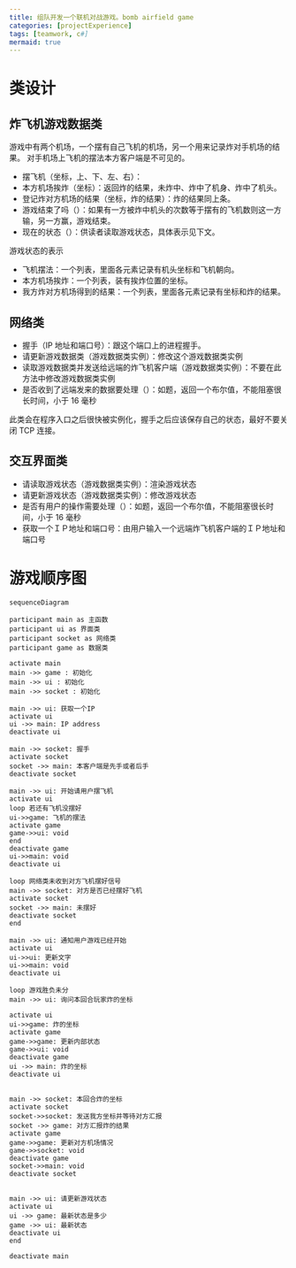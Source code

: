 ```yaml
---
title: 组队开发一个联机对战游戏。bomb airfield game
categories: [projectExperience]
tags: [teamwork, c#]
mermaid: true
---
```


# 类设计

## 炸飞机游戏数据类

游戏中有两个机场，一个摆有自己飞机的机场，另一个用来记录炸对手机场的结果。
对手机场上飞机的摆法本方客户端是不可见的。

- 摆飞机（坐标，上、下、左、右）：
- 本方机场挨炸（坐标）：返回炸的结果，未炸中、炸中了机身、炸中了机头。
- 登记炸对方机场的结果（坐标，炸的结果）：炸的结果同上条。
- 游戏结束了吗（）：如果有一方被炸中机头的次数等于摆有的飞机数则这一方输，另一方赢，游戏结束。
- 现在的状态（）：供读者读取游戏状态，具体表示见下文。

游戏状态的表示

- 飞机摆法：一个列表，里面各元素记录有机头坐标和飞机朝向。
- 本方机场挨炸：一个列表，装有挨炸位置的坐标。
- 我方炸对方机场得到的结果：一个列表，里面各元素记录有坐标和炸的结果。

## 网络类

- 握手（IP 地址和端口号）：跟这个端口上的进程握手。
- 请更新游戏数据类（游戏数据类实例）：修改这个游戏数据类实例
- 读取游戏数据类并发送给远端的炸飞机客户端（游戏数据类实例）：不要在此方法中修改游戏数据类实例
- 是否收到了远端发来的数据要处理（）：如题，返回一个布尔值，不能阻塞很长时间，小于 16 毫秒

此类会在程序入口之后很快被实例化，握手之后应该保存自己的状态，最好不要关闭 TCP 连接。

## 交互界面类

- 请读取游戏状态（游戏数据类实例）：渲染游戏状态
- 请更新游戏状态（游戏数据类实例）：修改游戏状态
- 是否有用户的操作需要处理（）：如题，返回一个布尔值，不能阻塞很长时间，小于 16 毫秒
- 获取一个ＩＰ地址和端口号：由用户输入一个远端炸飞机客户端的ＩＰ地址和端口号

# 游戏顺序图

```mermaid
sequenceDiagram

participant main as 主函数
participant ui as 界面类
participant socket as 网络类
participant game as 数据类

activate main
main ->> game : 初始化
main ->> ui : 初始化
main ->> socket : 初始化

main ->> ui: 获取一个IP
activate ui
ui ->> main: IP address
deactivate ui

main ->> socket: 握手
activate socket
socket ->> main: 本客户端是先手或者后手
deactivate socket

main ->> ui: 开始请用户摆飞机
activate ui
loop 若还有飞机没摆好
ui->>game: 飞机的摆法
activate game
game->>ui: void
end
deactivate game
ui->>main: void
deactivate ui

loop 网络类未收到对方飞机摆好信号
main ->> socket: 对方是否已经摆好飞机
activate socket
socket ->> main: 未摆好
deactivate socket
end

main ->> ui: 通知用户游戏已经开始
activate ui
ui->>ui: 更新文字
ui->>main: void
deactivate ui

loop 游戏胜负未分
main ->> ui: 询问本回合玩家炸的坐标

activate ui
ui->>game: 炸的坐标
activate game
game->>game: 更新内部状态
game->>ui: void
deactivate game
ui ->> main: 炸的坐标
deactivate ui


main ->> socket: 本回合炸的坐标
activate socket
socket->>socket: 发送我方坐标并等待对方汇报
socket ->> game: 对方汇报炸的结果
activate game
game->>game: 更新对方机场情况
game->>socket: void
deactivate game
socket->>main: void
deactivate socket


main ->> ui: 请更新游戏状态
activate ui
ui ->> game: 最新状态是多少
game ->> ui: 最新状态
deactivate ui
end

deactivate main
```
